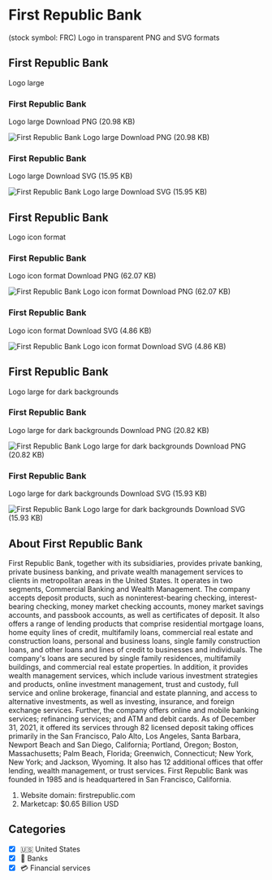 # First Republic Bank
 (stock symbol: FRC) Logo in transparent PNG and SVG formats

## First Republic Bank
 Logo large

### First Republic Bank
 Logo large Download PNG (20.98 KB)

![First Republic Bank
 Logo large Download PNG (20.98 KB)](/img/orig/FRC_BIG-1457c70a.png)

### First Republic Bank
 Logo large Download SVG (15.95 KB)

![First Republic Bank
 Logo large Download SVG (15.95 KB)](/img/orig/FRC_BIG-654ae89b.svg)

## First Republic Bank
 Logo icon format

### First Republic Bank
 Logo icon format Download PNG (62.07 KB)

![First Republic Bank
 Logo icon format Download PNG (62.07 KB)](/img/orig/FRC-78754430.png)

### First Republic Bank
 Logo icon format Download SVG (4.86 KB)

![First Republic Bank
 Logo icon format Download SVG (4.86 KB)](/img/orig/FRC-8e54e8b1.svg)

## First Republic Bank
 Logo large for dark backgrounds

### First Republic Bank
 Logo large for dark backgrounds Download PNG (20.82 KB)

![First Republic Bank
 Logo large for dark backgrounds Download PNG (20.82 KB)](/img/orig/FRC_BIG.D-810f1fc8.png)

### First Republic Bank
 Logo large for dark backgrounds Download SVG (15.93 KB)

![First Republic Bank
 Logo large for dark backgrounds Download SVG (15.93 KB)](/img/orig/FRC_BIG.D-46d9ea7f.svg)

## About First Republic Bank


First Republic Bank, together with its subsidiaries, provides private banking, private business banking, and private wealth management services to clients in metropolitan areas in the United States. It operates in two segments, Commercial Banking and Wealth Management. The company accepts deposit products, such as noninterest-bearing checking, interest-bearing checking, money market checking accounts, money market savings accounts, and passbook accounts, as well as certificates of deposit. It also offers a range of lending products that comprise residential mortgage loans, home equity lines of credit, multifamily loans, commercial real estate and construction loans, personal and business loans, single family construction loans, and other loans and lines of credit to businesses and individuals. The company's loans are secured by single family residences, multifamily buildings, and commercial real estate properties. In addition, it provides wealth management services, which include various investment strategies and products, online investment management, trust and custody, full service and online brokerage, financial and estate planning, and access to alternative investments, as well as investing, insurance, and foreign exchange services. Further, the company offers online and mobile banking services; refinancing services; and ATM and debit cards. As of December 31, 2021, it offered its services through 82 licensed deposit taking offices primarily in the San Francisco, Palo Alto, Los Angeles, Santa Barbara, Newport Beach and San Diego, California; Portland, Oregon; Boston, Massachusetts; Palm Beach, Florida; Greenwich, Connecticut; New York, New York; and Jackson, Wyoming. It also has 12 additional offices that offer lending, wealth management, or trust services. First Republic Bank was founded in 1985 and is headquartered in San Francisco, California.

1. Website domain: firstrepublic.com
2. Marketcap: $0.65 Billion USD


## Categories
- [x] 🇺🇸 United States
- [x] 🏦 Banks
- [x] 💳 Financial services
